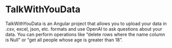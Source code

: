 # TalkWithYouData
TalkWithYouData is an Angular project that allows you to upload your data in .csv, excel, json, etc. formats and use OpenAI to ask questions about your data. You can perform operations like “delete rows where the name column is Null” or “get all people whose age is greater than 18”.
